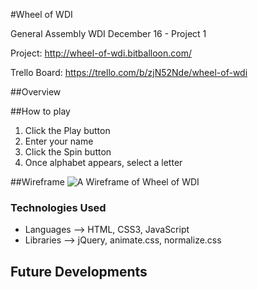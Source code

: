 #Wheel of WDI

General Assembly WDI December 16 - Project 1


Project: http://wheel-of-wdi.bitballoon.com/

Trello Board: https://trello.com/b/zjN52Nde/wheel-of-wdi

##Overview

##How to play
1. Click the Play button
2. Enter your name
3. Click the Spin button
4. Once alphabet appears, select a letter


##Wireframe
![A Wireframe of Wheel of WDI](https://github.com/chadchristensen/wheel_of_wdi/blob/master/Wheel_of_WDI_Wireframe.JPG?raw=true)

### Technologies Used
- Languages --> HTML, CSS3, JavaScript
- Libraries --> jQuery, animate.css, normalize.css

## Future Developments

